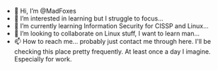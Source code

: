 - 👋 Hi, I’m @MadFoxes
- 👀 I’m interested in learning but I struggle to focus...
- 🌱 I’m currently learning Information Security for CISSP and Linux...
- 💞️ I’m looking to collaborate on Linux stuff, I want to learn man...
- 📫 How to reach me... probably just contact me through here.  I'll be checking this place pretty frequently.  At least once a day I imagine. Especially for work.

<!---
MadFoxes/MadFoxes is a ✨ special ✨ repository because its `README.md` (this file) appears on your GitHub profile.
You can click the Preview link to take a look at your changes.
--->
